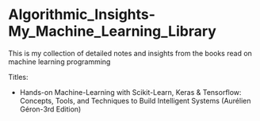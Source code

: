 # Algorithmic_Insights-My_Machine_Learning_Library
This is my collection of detailed notes and insights from the books read on machine learning programming

Titles:

* Hands-on Machine-Learning with Scikit-Learn, Keras & Tensorflow: Concepts, Tools, and Techniques to Build Intelligent Systems (Aurélien Géron-3rd Edition)

